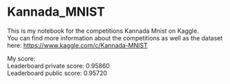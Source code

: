 # Kannada_MNIST

This is my notebook for the competitions Kannada Mnist on Kaggle.  
You can find more information about the competitions as well as the dataset here: https://www.kaggle.com/c/Kannada-MNIST

My score:  
Leaderboard private score: 0.95860  
Leaderboard public score: 0.95720
